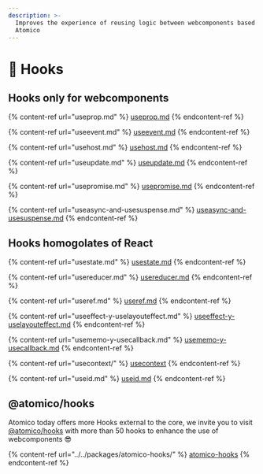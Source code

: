 ```yaml
---
description: >-
  Improves the experience of reusing logic between webcomponents based on
  Atomico
---
```


# 🎣 Hooks

## Hooks only for webcomponents

{% content-ref url="useprop.md" %}
[useprop.md](useprop.md)
{% endcontent-ref %}

{% content-ref url="useevent.md" %}
[useevent.md](useevent.md)
{% endcontent-ref %}

{% content-ref url="usehost.md" %}
[usehost.md](usehost.md)
{% endcontent-ref %}

{% content-ref url="useupdate.md" %}
[useupdate.md](useupdate.md)
{% endcontent-ref %}

{% content-ref url="usepromise.md" %}
[usepromise.md](usepromise.md)
{% endcontent-ref %}

{% content-ref url="useasync-and-usesuspense.md" %}
[useasync-and-usesuspense.md](useasync-and-usesuspense.md)
{% endcontent-ref %}

## Hooks homogolates of React

{% content-ref url="usestate.md" %}
[usestate.md](usestate.md)
{% endcontent-ref %}

{% content-ref url="usereducer.md" %}
[usereducer.md](usereducer.md)
{% endcontent-ref %}

{% content-ref url="useref.md" %}
[useref.md](useref.md)
{% endcontent-ref %}

{% content-ref url="useeffect-y-uselayouteffect.md" %}
[useeffect-y-uselayouteffect.md](useeffect-y-uselayouteffect.md)
{% endcontent-ref %}

{% content-ref url="usememo-y-usecallback.md" %}
[usememo-y-usecallback.md](usememo-y-usecallback.md)
{% endcontent-ref %}

{% content-ref url="usecontext/" %}
[usecontext](usecontext/)
{% endcontent-ref %}

{% content-ref url="useid.md" %}
[useid.md](useid.md)
{% endcontent-ref %}

## @atomico/hooks

Atomico today offers more Hooks external to the core, we invite you to visit [@atomico/hooks](../../packages/atomico-hooks/) with more than 50 hooks to enhance the use of webcomponents 😎

{% content-ref url="../../packages/atomico-hooks/" %}
[atomico-hooks](../../packages/atomico-hooks/)
{% endcontent-ref %}
